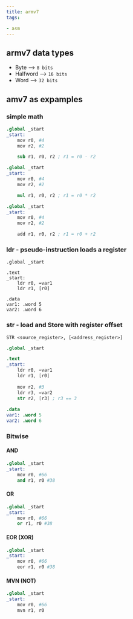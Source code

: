 ```yaml
---
title: armv7
tags:

- asm
---
```


## armv7 data types

- Byte --> `8 bits`
- Halfword --> `16 bits`
- Word --> `32 bits`

## amv7 as expamples

### simple math

```s
.global _start
_start:
	mov r0, #4
	mov r2, #2

	sub r1, r0, r2 ; r1 = r0 - r2
```

```s
.global _start
_start:
	mov r0, #4
	mov r2, #2

	mul r1, r0, r2 ; r1 = r0 * r2
```

```s
.global _start
_start:
	mov r0, #4
	mov r2, #2

	add r1, r0, r2 ; r1 = r0 + r2
```
### ldr - pseudo-instruction loads a register

```
.global _start

.text
_start:
	ldr r0, =var1
	ldr r1, [r0]
	
.data
var1: .word 5
var2: .word 6
```

### str - load and Store with register offset

```
STR <source_register>, [<address_register>]
```
```s
.global _start

.text
_start:
	ldr r0, =var1
	ldr r1, [r0]
	
	mov r2, #3
	ldr r3, =var2
	str r2, [r3] ; r3 == 3 
	
.data
var1: .word 5
var2: .word 6
```
### Bitwise

#### AND

```s
.global _start
_start:
	mov r0, #66
	and r1, r0 #38
```

#### OR

```s
.global _start
_start:
	mov r0, #66
	or r1, r0 #38
```

#### EOR (XOR)

```s
.global _start
_start:
	mov r0, #66
	eor r1, r0 #38
```

#### MVN (NOT)
```s
.global _start
_start:
	mov r0, #66
	mvn r1, r0
```
